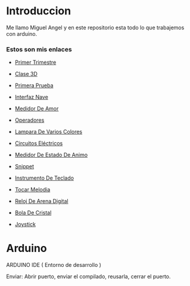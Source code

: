# Introduccion 
Me llamo Miguel Angel y en este repositorio esta todo lo que trabajemos con arduino.

### Estos son mis enlaces

* [Primer Trimestre](https://github.com/miguelamgel1107/1er-trimestre-)

* [Clase 3D](https://github.com/miguelamgel1107/Clase-3D)

* [Primera Prueba](https://github.com/miguelamgel1107/Arduino/blob/main/primera%20prueba.md)

* [Interfaz Nave](https://github.com/miguelamgel1107/Arduino/blob/main/interfaz%20nave.md)

* [Medidor De Amor](https://github.com/miguelamgel1107/Arduino/blob/main/Medidor%20de%20amor.md)

* [Operadores](https://github.com/miguelamgel1107/Arduino/blob/main/operadores.md)

* [Lampara De Varios Colores](https://github.com/miguelamgel1107/Arduino/blob/main/lampara%20varios%20colores.md)

* [Circuitos Eléctricos](https://github.com/miguelamgel1107/Arduino/blob/main/circuitosel%C3%A9ctricos.md)

* [Medidor De Estado De Animo ](https://github.com/miguelamgel1107/Arduino/blob/main/medidor%20de%20estado%20de%20animo.md)

* [Snippet](https://github.com/miguelamgel1107/Arduino/blob/main/snippet.md)

* [Instrumento De Teclado](https://github.com/miguelamgel1107/Arduino/blob/main/Instrumento%20de%20Teclado.md)

* [Tocar Melodia](https://github.com/miguelamgel1107/Arduino/blob/main/Tocarmelodia.md)

* [Reloj De Arena Digital](https://github.com/miguelamgel1107/Arduino/blob/main/Reloj%20de%20Arena%20Digital.md)

* [Bola De Cristal](https://github.com/miguelamgel1107/Arduino/blob/main/Bola%20de%20cristal.md)

* [Joystick](https://github.com/miguelamgel1107/Arduino/blob/main/joystick.md)

# Arduino

ARDUINO IDE ( Entorno de desarrollo )

Enviar: Abrir puerto, enviar el compilado, reusarla, cerrar el puerto.

